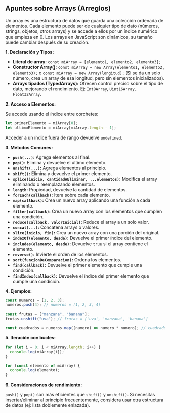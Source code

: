## Apuntes sobre Arrays (Arreglos)

Un array es una estructura de datos que guarda una colección ordenada de elementos. Cada elemento puede ser de cualquier tipo de dato (números, strings, objetos, otros arrays) y se accede a ellos por un índice numérico que empieza en 0. Los arrays en JavaScript son dinámicos, su tamaño puede cambiar después de su creación.

**1. Declaración y Tipos:**

- **Literal de array:** `const miArray = [elemento1, elemento2, elemento3];`
- **Constructor Array():** `const miArray = new Array(elemento1, elemento2, elemento3);` o `const miArray = new Array(longitud);` (Si se da un solo número, crea un array de esa longitud, pero sin elementos inicializados).
- **Arrays tipados (TypedArrays):** Ofrecen control preciso sobre el tipo de dato, mejorando el rendimiento. Ej: `Int8Array`, `Uint16Array`, `Float32Array`.

**2. Acceso a Elementos:**

Se accede usando el índice entre corchetes:

```javascript
let primerElemento = miArray[0];
let ultimoElemento = miArray[miArray.length - 1];
```

Acceder a un índice fuera de rango devuelve `undefined`.

**3. Métodos Comunes:**

- **`push(...)`:** Agrega elementos al final.
- **`pop()`:** Elimina y devuelve el último elemento.
- **`unshift(...)`:** Agrega elementos al principio.
- **`shift()`:** Elimina y devuelve el primer elemento.
- **`splice(inicio, cantidadAEliminar, ...elementos)`:** Modifica el array eliminando o reemplazando elementos.
- **`length`:** Propiedad, devuelve la cantidad de elementos.
- **`forEach(callback)`:** Itera sobre cada elemento.
- **`map(callback)`:** Crea un nuevo array aplicando una función a cada elemento.
- **`filter(callback)`:** Crea un nuevo array con los elementos que cumplen una condición.
- **`reduce(callback, valorInicial)`:** Reduce el array a un solo valor.
- **`concat(...)`:** Concatena arrays o valores.
- **`slice(inicio, fin)`:** Crea un nuevo array con una porción del original.
- **`indexOf(elemento, desde)`:** Devuelve el primer índice del elemento.
- **`includes(elemento, desde)`:** Devuelve `true` si el array contiene el elemento.
- **`reverse()`:** Invierte el orden de los elementos.
- **`sort(funcionDeComparacion)`:** Ordena los elementos.
- **`find(callback)`:** Devuelve el primer elemento que cumple una condición.
- **`findIndex(callback)`:** Devuelve el índice del primer elemento que cumple una condición.

**4. Ejemplos:**

```javascript
const numeros = [1, 2, 3];
numeros.push(4); // numeros = [1, 2, 3, 4]

const frutas = ["manzana", "banana"];
frutas.unshift("uva"); // frutas = ['uva', 'manzana', 'banana']

const cuadrados = numeros.map((numero) => numero * numero); // cuadrados = [1, 4, 9, 16]
```

**5. Iteración con bucles:**

```javascript
for (let i = 0; i < miArray.length; i++) {
  console.log(miArray[i]);
}

for (const elemento of miArray) {
  console.log(elemento);
}
```

**6. Consideraciones de rendimiento:**

`push()` y `pop()` son más eficientes que `shift()` y `unshift()`. Si necesitas insertar/eliminar al principio frecuentemente, considera usar otra estructura de datos (ej: lista doblemente enlazada).
